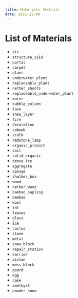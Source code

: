 ```yaml
---
title: Materials (Extras)
date: 2021-12-09
---
```


# List of Materials

* `air`
* `structure_void`
* `portal`
* `carpet`
* `plant`
* `underwater_plant`
* `replaceable_plant`
* `nether_shoots`
* `replaceable_underwater_plant`
* `water`
* `bubble_column`
* `lava`
* `snow_layer`
* `fire`
* `decoration`
* `cobweb`
* `sculk`
* `redstone_lamp`
* `organic_product`
* `soil`
* `solid_organic`
* `dense_ice`
* `aggregate`
* `sponge`
* `shulker_box`
* `wood`
* `nether_wood`
* `bamboo_sapling`
* `bamboo`
* `wool`
* `tnt`
* `leaves`
* `glass`
* `ice`
* `cactus`
* `stone`
* `metal`
* `snow_block`
* `repair_station`
* `barrier`
* `piston`
* `moss_block`
* `gourd`
* `egg`
* `cake`
* `amethyst`
* `powder_snow`
